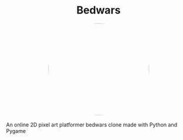 <style>
  img {
    border-radius: 50%;
  }
</style>
<div align="center">
  <h1>Bedwars</h1>
  <img src="https://cdn.discordapp.com/attachments/918518890101886979/1006281901075599461/unknown.png" width="275" height="250"/>
</div>
<br>
An online 2D pixel art platformer bedwars clone made with Python and Pygame
</br>
